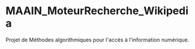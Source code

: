 # MAAIN_MoteurRecherche_Wikipedia

Projet de Méthodes algorithmiques pour l'accès à l'information numérique.